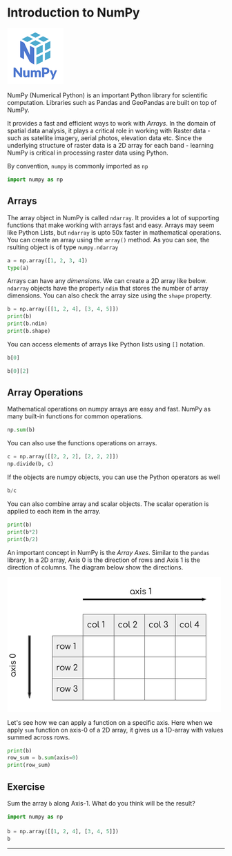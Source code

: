 # Introduction to NumPy

![](https://github.com/spatialthoughts/python-foundation-web/blob/master/images/python_foundation/numpy.png?raw=1)

NumPy (Numerical Python) is an important Python library for scientific computation. Libraries such as Pandas and GeoPandas are built on top of NumPy. 

It provides a fast and efficient ways to work with *Arrays*. In the domain of spatial data analysis, it plays a critical role in working with Raster data - such as satellite imagery, aerial photos, elevation data etc. Since the underlying structure of raster data is a 2D array for each band - learning NumPy is critical in processing raster data using Python.

By convention, `numpy` is commonly imported as `np`


```python
import numpy as np
```

## Arrays

The array object in NumPy is called `ndarray`. It provides a lot of supporting functions that make working with arrays fast and easy. Arrays may seem like Python Lists, but `ndarray` is upto 50x faster in mathematical operations. You can create an array using the `array()` method. As you can see, the rsulting object is of type `numpy.ndarray`


```python
a = np.array([1, 2, 3, 4])
type(a)
```

Arrays can have any *dimensions*. We can create a 2D array like below. `ndarray` objects have the property `ndim` that stores the number of array dimensions. You can also check the array size using the `shape` property.


```python
b = np.array([[1, 2, 4], [3, 4, 5]])
print(b)
print(b.ndim)
print(b.shape)
```

You can access elements of arrays like Python lists using `[]` notation.


```python
b[0]
```


```python
b[0][2]
```

## Array Operations

Mathematical operations on numpy arrays are easy and fast. NumPy as many built-in functions for common operations.


```python
np.sum(b)
```

You can also use the functions operations on arrays. 


```python
c = np.array([[2, 2, 2], [2, 2, 2]])
np.divide(b, c)
```

If the objects are numpy objects, you can use the Python operators as well


```python
b/c
```

You can also combine array and scalar objects. The scalar operation is applied to each item in the array.


```python
print(b)
print(b*2)
print(b/2)
```

An important concept in NumPy is the *Array Axes*. Similar to the `pandas` library, In a 2D array, Axis 0 is the direction of rows and Axis 1 is the direction of columns. The diagram below show the directions.

![](images/python_foundation/pandas_axis.png)

Let's see how we can apply a function on a specific axis. Here when we apply `sum` function on axis-0 of a 2D array, it gives us a 1D-array with values summed across rows.


```python
print(b)
row_sum = b.sum(axis=0)
print(row_sum)
```

## Exercise

Sum the array `b` along Axis-1. What do you think will be the result?


```python
import numpy as np

b = np.array([[1, 2, 4], [3, 4, 5]])
b
```

----
